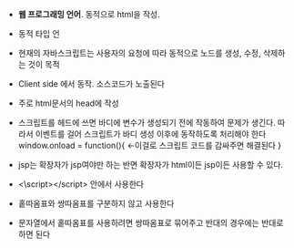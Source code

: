 - **웹 프로그래밍 언어**. 동적으로 html을 작성.
- 동적 타입 언
- 현재의 자바스크립트는 사용자의 요청에 따라 동적으로 노드를 생성, 수정, 삭제하는 것이 목적

- Client side 에서 동작. 소스코드가 노출된다
- 주로 html문서의 head에 작성
- 스크립트를 헤드에 쓰면 바디에 변수가 생성되기 전에 작동하여 문제가 생긴다. 따라서 이벤트를 걸어 스크립트가 바디 생성 이후에 동작하도록 처리해야 한다
	window.onload = function(){          ←이걸로 스크립트 코드를 감싸주면 해결된다
	}

- jsp는 확장자가 jsp여야만 하는 반면 확장자가 html이든 jsp이든 사용할 수 있다.
- <\script><\/script> 안에서 사용한다


- 홑따옴표와 쌍따옴표를 구분하지 않고 사용한다
- 문자열에서 홑따옴표를 사용하려면 쌍따옴표로 묶어주고 반대의 경우에는 반대로 하면 된다